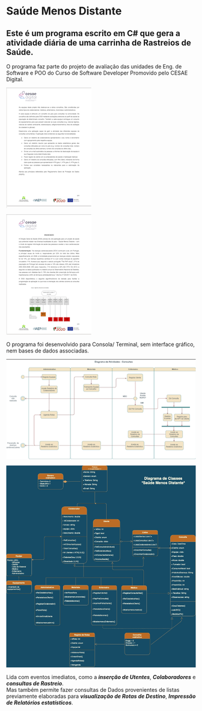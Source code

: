 # Saúde Menos Distante

## Este é um programa escrito em C# que gera a atividade diária de uma carrinha de Rastreios de Saúde.

O programa faz parte do projeto de avaliação das unidades de Eng. de Software e POO do Curso de Software Developer Promovido pelo CESAE Digital.


![Img](img1.png)

![Foto do enunciado](img3.png) <br>


O programa foi desenvolvido para Consola/ Terminal, sem interface gráfico, nem bases de dados associadas.

![Diagramas_UML](img2.png) <br>

![Diaclasses](Diagramaserequisitos/uml-2.jpg) <br>

Lida com eventos imediatos, como a ***inserção de Utentes***, ***Colaboradores*** e ***consultas de Rastreio***. <br>
Mas também permite fazer consultas de Dados provenientes de listas previamente elaboradas para ***visualização de Rotas de Destino***, 
***Impressão de Relatórios estatísticos***.

